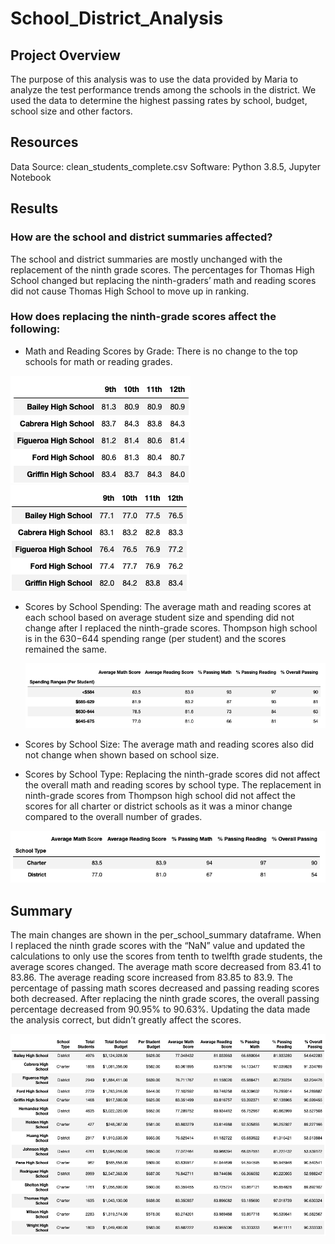 # School_District_Analysis

## Project Overview
The purpose of this analysis was to use the data provided by Maria to analyze the test performance trends among the schools in the district. We used the data to determine the highest passing rates by school, budget, school size and other factors.

## Resources
Data Source: clean_students_complete.csv 
Software: Python 3.8.5, Jupyter Notebook

## Results
### How are the school and district summaries affected?
The school and district summaries are mostly unchanged with the replacement of the ninth grade scores. The percentages for Thomas High School changed but replacing the ninth-graders’ math and reading scores did not cause Thomas High School to move up in ranking. 


### How does replacing the ninth-grade scores affect the following:
  * Math and Reading Scores by Grade: 
  There is no change to the top schools for math or reading grades.
  
  ![Reading_Scores_By_Grade_New](Resources/Reading_Scores_By_Grade_New.png)
  ![Math_Scores_By_Grade_New](Resources/Math_Scores_By_Grade_New.png)
  
  * Scores by School Spending: 
  The average math and reading scores at each school based on average student size and spending did not change after I replaced the ninth-grade scores. Thompson high school is in the $630-$644 spending range (per student) and the scores remained the same.
    
    ![Average_School_Spending_New](Resources/Average_School_Spending_New.png)
  
  * Scores by School Size: 
  The average math and reading scores also did not change when shown based on school size. 
  
  * Scores by School Type: 
  Replacing the ninth-grade scores did not affect the overall math and reading scores by school type. The replacement in ninth-grade scores from Thompson high school did not affect the scores for all charter or district schools as it was a minor change compared to the overall number of grades.
  
  ![School_Type_Updated](Resources/School_Type_Updated.png)
  
  
## Summary
The main changes are shown in the per_school_summary dataframe. When I replaced the ninth grade scores with the “NaN” value and updated the calculations to only use the scores from tenth to twelfth grade students, the average scores changed. The average math score decreased from 83.41 to 83.86. The average reading score increased from 83.85 to 83.9. The percentage of passing math scores decreased and passing reading scores both decreased. After replacing the ninth grade scores, the overall passing percentage decreased from 90.95% to 90.63%. Updating the data made the analysis correct, but didn’t greatly affect the scores. 

 ![Per_School_Summary](Resources/Per_School_Summary.png)
